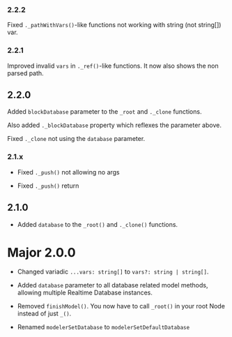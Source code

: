 ### 2.2.2

Fixed `._pathWithVars()`-like functions not working with string (not string[]) var.

### 2.2.1

Improved invalid `vars` in `._ref()`-like functions. It now also shows the non parsed path.

## 2.2.0

Added `blockDatabase` parameter to the `_root` and `._clone` functions.

Also added `._blockDatabase` property which reflexes the parameter above.

Fixed `._clone` not using the `database` parameter.

### 2.1.x

* Fixed `._push()` not allowing no args

* Fixed `._push()` return

## 2.1.0

* Added `database` to the `_root()` and `._clone()` functions.

# Major 2.0.0

* Changed variadic `...vars: string[]` to `vars?: string | string[]`.

* Added `database` parameter to all database related model methods, allowing multiple Realtime Database instances.

* Removed `finishModel()`. You now have to call `_root()` in your root Node instead of just `_()`.

* Renamed `modelerSetDatabase` to `modelerSetDefaultDatabase`